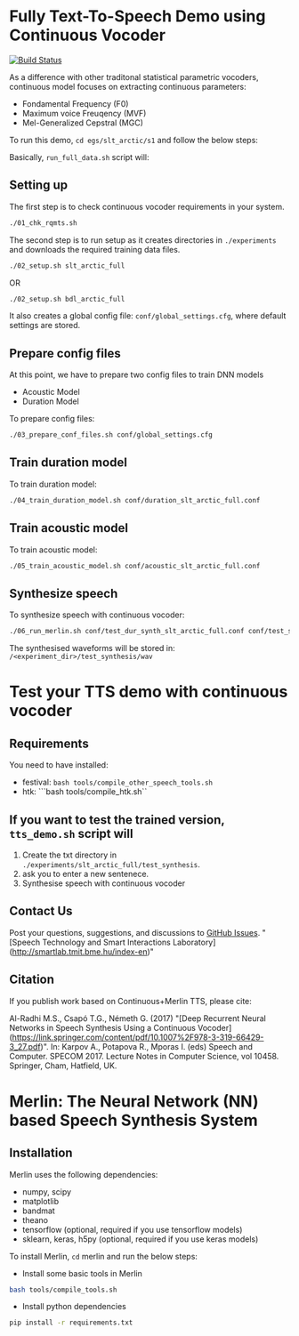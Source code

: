 # Fully Text-To-Speech Demo using Continuous Vocoder

[![Build Status](https://travis-ci.org/malradhi/merlin.svg?branch=master)](https://travis-ci.org/malradhi/merlin)



As a difference with other traditonal statistical parametric vocoders, continuous model focuses on extracting continuous parameters:
* Fondamental Frequency (F0)
* Maximum voice Freuqency (MVF)
* Mel-Generalized Cepstral (MGC) 




To run this demo, `cd egs/slt_arctic/s1` and follow the below steps:

Basically, ```run_full_data.sh``` script will:

## Setting up

The first step is to check continuous vocoder requirements in your system.
```sh
./01_chk_rqmts.sh
```

The second step is to run setup as it creates directories in ```./experiments``` and downloads the required training data files.

```sh
./02_setup.sh slt_arctic_full
```
OR
```sh
./02_setup.sh bdl_arctic_full
```

It also creates a global config file: `conf/global_settings.cfg`, where default settings are stored.
 
## Prepare config files

At this point, we have to prepare two config files to train DNN models
- Acoustic Model
- Duration Model

To prepare config files:
```sh
./03_prepare_conf_files.sh conf/global_settings.cfg
```

## Train duration model

To train duration model:
```sh
./04_train_duration_model.sh conf/duration_slt_arctic_full.conf
```

## Train acoustic model

To train acoustic model:
```sh
./05_train_acoustic_model.sh conf/acoustic_slt_arctic_full.conf
```
## Synthesize speech

To synthesize speech with continuous vocoder:
```sh
./06_run_merlin.sh conf/test_dur_synth_slt_arctic_full.conf conf/test_synth_slt_arctic_full.conf
```
The synthesised waveforms will be stored in: ```/<experiment_dir>/test_synthesis/wav```



# Test your TTS demo with continuous vocoder

## Requirements

You need to have installed:
* festival: ```bash tools/compile_other_speech_tools.sh```
* htk: ```bash tools/compile_htk.sh``

## If you want to test the trained version, ```tts_demo.sh``` script will

1. Create the txt directory in ```./experiments/slt_arctic_full/test_synthesis```.
2. ask you to enter a new sentenece.
3. Synthesise speech with continuous vocoder 





Contact Us
----------

Post your questions, suggestions, and discussions to [GitHub Issues](https://github.com/malradhi/merlin/issues).
"[Speech Technology and Smart Interactions Laboratory] (http://smartlab.tmit.bme.hu/index-en)"

Citation
--------

If you publish work based on Continuous+Merlin TTS, please cite: 

Al-Radhi M.S., Csapó T.G., Németh G. (2017) "[Deep Recurrent Neural Networks in Speech Synthesis Using a Continuous Vocoder] (https://link.springer.com/content/pdf/10.1007%2F978-3-319-66429-3_27.pdf)". In: Karpov A., Potapova R., Mporas I. (eds) Speech and Computer. SPECOM 2017. Lecture Notes in Computer Science, vol 10458. Springer, Cham, Hatfield, UK.



# Merlin: The Neural Network (NN) based Speech Synthesis System


Installation
------------

Merlin uses the following dependencies:

- numpy, scipy
- matplotlib
- bandmat
- theano
- tensorflow (optional, required if you use tensorflow models)
- sklearn, keras, h5py (optional, required if you use keras models)

To install Merlin, `cd` merlin and run the below steps:

- Install some basic tools in Merlin
```sh
bash tools/compile_tools.sh
```
- Install python dependencies
```sh
pip install -r requirements.txt
```


